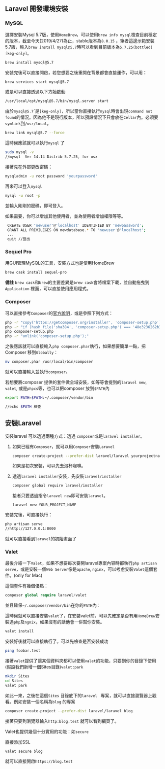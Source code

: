 ## Laravel 開發環境安裝

### MySQL

選擇安裝Mysql 5.7版，使用`HomeBrew`，可以使用`brew info mysql`檢查目前穩定的版本，截至今天(2019/4/27)為止，stable版本為`8.0.15` ，筆者這邊示範安裝5.7版，輸入`brew install mysql@5.7`時可以看到目前版本為`5.7.25(bottled)[keg-only]`。

```bash
brew install mysql@5.7
```

安裝完後可以直接開啟，若您想要之後重開在背景都會直接運作，可以用：

```bash
brew services start mysql@5.7
```

或是可以直接透過以下方始啟動

```bash
/usr/local/opt/mysql@5.7/bin/mysql.server start
```

由於`mysql@5.7`ˋ是`[keg-only]`，所以當你直接執行`mysql`時會出現`command not found`的情況。因為他不是現行版本，所以預設情況下只會放在`Cellar`內。必須要`symlink`到`/usr/local`。

```bash
brew link mysql@5.7 --force
```

這時候應該就可以執行`mysql` 了

```bash
sudo mysql -v
//mysql  Ver 14.14 Distrib 5.7.25, for osx
```

接著先在外部更改密碼：

```bash
mysqladmin -u root password 'yourpassword'
```

再來可以登入`mysql`

```bash
mysql -u root -p
```

並輸入剛剛的密碼，即可登入。

如果需要，你可以增加其他使用者，並為使用者增加權限等等。

```bash
 CREATE USER 'newuser'@'localhost' IDENTIFIED BY 'newpassword';
 GRANT ALL PRIVILEGES ON newdatabase.* TO 'newuser'@'localhost';
 ...
 quit //登出
```

###  Sequel Pro

用GUI管理MySQL的工具，安裝方式也是使用HomeBrew

```bash
brew cask install sequel-pro
```

**備註** `brew cask`和`brew`的主要差異是`brew cask`會將檔案下載，並自動拖曳到`Application` 裡面，可以直接使用應用程式。

### Composer

可以直接參考`Composer`的[官方說明](<https://getcomposer.org/download/>)，或是參照下列方式：

```bash
php -r "copy('https://getcomposer.org/installer', 'composer-setup.php');"
php -r "if (hash_file('sha384', 'composer-setup.php') === '48e3236262b34d30969dca3c37281b3b4bbe3221bda826ac6a9a62d6444cdb0dcd0615698a5cbe587c3f0fe57a54d8f5') { echo 'Installer verified'; } else { echo 'Installer corrupt'; unlink('composer-setup.php'); } echo PHP_EOL;"
php composer-setup.php
php -r "unlink('composer-setup.php');"
```

之後應該就可以直接輸入`php composer.phar`執行，如果想要簡單一點，把Composer 移到`Globally`：

```bash
mv composer.phar /usr/local/bin/composer
```

就可以直接輸入並執行`composer`。 

若想要將composer 提供的套件做全域安裝，如等等會提到的`laravel new`, `valet`, 或是`phpcs`等，也可以把composer 放到`$PATH`內

```bash
export PATH=$PATH:~/.composer/vendor/bin

//echo $PATH 檢查
```

## 安裝Laravel

安裝laravel 可以透過兩種方式：透過 `composer`或是`laravel installer`。

1. 如果已經有`Composer`，就可以用`Composer`安裝`Laravel`

   ```bash
   composer create-project --prefer-dist laravel/laravel yourprojectname
   ```

   如果是初次安裝，可以先去泡杯咖啡。

2. 透過`laravel installer`安裝，先安裝`laravel/installer`

   ```bash
   composer global require laravel/installer
   ```

   接者只要透過指令`laravel new`即可安裝`laravel`。

   ```
   laravel new YOUR_PROJECT_NAME
   ```

安裝完後，可直接執行：

```bash
php artisan serve
//http://127.0.0.1:8000
```

就可以直接看到`laravel`的初始畫面了

### Valet

最後介紹一下`Valet`，如果不想要每次要開laravel專案內容時都執行`php artisan serve`，或是安裝一個`Web Server`像是`apache`, `nginx`，可以考慮安裝`Valet`這個套件。(only for Mac)

這個套件有幾個優點：

```php
composer global require laravel/valet
```

並且確保`~/.composer/vendor/bin`在你的`PATH`內：

這時候就可以直接安裝`valet`了，在安裝valet前，可以先確定是否有用`HomeBrew`安裝過`php`及`ngnix`，如果沒有的話他會一併幫你安裝。

```bash
valet install
```

安裝好後就可以直接執行了。可以先檢查是否安裝成功

```bash
ping foobar.test
```

接著`valet`提供了讓某個資料夾都可以使用`valet`的功能，只要到你的目錄下使用(假設我們新增一個Sites目錄)`valet:park`

```bash
mkdir Sites
cd Sites
valet park
```

如此一來，之後在這個`Sites` 目錄底下的`laravel ` 專案，就可以直接瀏覽器上觀看。例如安裝一個名稱為`blog` 的專案

```bash
composer create-project --prefer-dist laravel/laravel blog
```

接著只要到瀏覽器輸入`http:blog.test` 就可以看到網頁了。

Valet也提供幾個十分實用的功能：如`secure`

直接添加SSL

```bash
valet secure blog
```

就可以直接開啟`https://blog.test`


